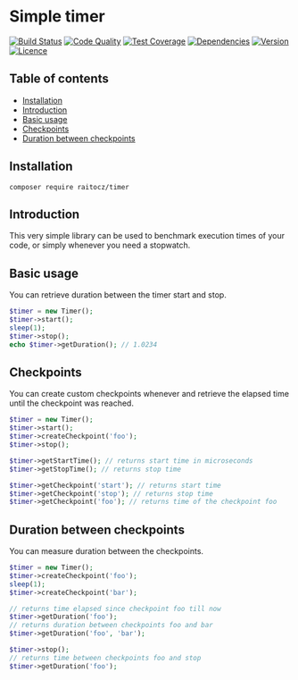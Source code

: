 # Simple timer

[![Build Status](https://img.shields.io/travis/weew/timer.svg)](https://travis-ci.org/weew/timer)
[![Code Quality](https://img.shields.io/scrutinizer/g/weew/timer.svg)](https://scrutinizer-ci.com/g/weew/timer)
[![Test Coverage](https://img.shields.io/coveralls/weew/timer.svg)](https://coveralls.io/github/weew/timer)
[![Dependencies](https://img.shields.io/versioneye/d/php/weew:timer.svg)](https://versioneye.com/php/weew:timer)
[![Version](https://img.shields.io/packagist/v/weew/timer.svg)](https://packagist.org/packages/weew/timer)
[![Licence](https://img.shields.io/packagist/l/weew/timer.svg)](https://packagist.org/packages/weew/timer)

## Table of contents

- [Installation](#installation)
- [Introduction](#introduction)
- [Basic usage](#basic-usage)
- [Checkpoints](#checkpoints)
- [Duration between checkpoints](#duration-between-checkpoints)

## Installation

`composer require raitocz/timer`

## Introduction

This very simple library can be used to benchmark execution times of your code, or simply whenever you need a stopwatch.

## Basic usage

You can retrieve duration between the timer start and stop.

```php
$timer = new Timer();
$timer->start();
sleep(1);
$timer->stop();
echo $timer->getDuration(); // 1.0234
```

## Checkpoints

You can create custom checkpoints whenever and retrieve the elapsed time until the checkpoint was reached.

```php
$timer = new Timer();
$timer->start();
$timer->createCheckpoint('foo');
$timer->stop();

$timer->getStartTime(); // returns start time in microseconds
$timer->getStopTime(); // returns stop time

$timer->getCheckpoint('start'); // returns start time
$timer->getCheckpoint('stop'); // returns stop time
$timer->getCheckpoint('foo'); // returns time of the checkpoint foo
```

## Duration between checkpoints

You can measure duration between the checkpoints.

```php
$timer = new Timer();
$timer->createCheckpoint('foo');
sleep(1);
$timer->createCheckpoint('bar');

// returns time elapsed since checkpoint foo till now
$timer->getDuration('foo');
// returns duration between checkpoints foo and bar
$timer->getDuration('foo', 'bar');

$timer->stop();
// returns time between checkpoints foo and stop
$timer->getDuration('foo');
```
